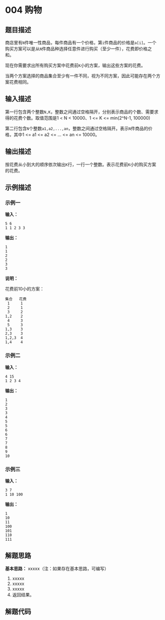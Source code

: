 # 004 购物

## 题目描述

商店里有`N`件唯一性商品，每件商品有一个价格，第`i`件商品的价格是`a[i]`。一个购买方案可以是从`N`件商品种选择任意件进行购买（至少一件），花费即价格之和。

现在你需要求出所有购买方案中花费前`K`小的方案，输出这些方案的花费。

当两个方案选择的商品集合至少有一件不同，视为不同方案，因此可能存在两个方案花费相同。

## 输入描述

第一行包含两个整数`N,K`，整数之间通过空格隔开，分别表示商品的个数、需要求得的花费个数。取值范围是1 < N < 10000、1 <= K <= min(2^N-1, 100000)

第二行包含`N`个整数`a1,a2,...,an`，整数之间通过空格隔开。表示`N`件商品的价格，其中1 <= a1 <= a2 <= ... <= an <= 10000。

## 输出描述

按花费从小到大的顺序依次输出`K`行，一行一个整数。表示花费前`K`小的购买方案的花费。

## 示例描述

### 示例一

**输入：**
```text
5 6
1 1 2 3 3
```

**输出：**
```text
1
1
2
2
3
3
```

**说明：**  

花费前10小的方案：
```text
集合   花费
 1     1
 2     1
 3     2
1,2    2
 4     3
 5     3
1,3    3
2,3    3
1,2,3  4
1,4    4 
```

### 示例二

**输入：**
```text
4 15
1 2 3 4
```

**输出：**
```text
1
2
3
3
4
5
5
6
6
7
7
8
9
10
```

### 示例三

**输入：**
```text
3 7
1 10 100
```

**输出：**
```text
1
10
11
100
101
110
111
```

## 解题思路

**基本思路：** xxxxx（注：如果存在基本思路，可编写）
1. xxxxx
2. xxxxx
3. xxxxx
4. 返回结果。

## 解题代码